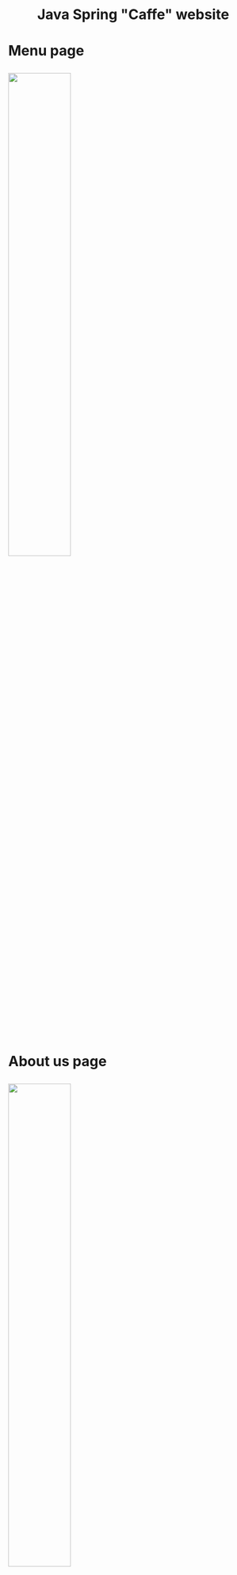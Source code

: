 <h1 align="center">Java Spring "Caffe" website<h1/>
<p>Menu page<p/>
<img src="https://sun1-56.userapi.com/impg/BtbIExNSogRQZpMXZi5qbSEu-hC2vqXTGAVDEw/oNKeQzq0z00.jpg?size=1280x644&quality=96&sign=2a62e8c0c35da80003ff3ab297ca1dbc&type=album" height="50%"/>
<p>About us page<p/>
<img src="https://sun1-98.userapi.com/impg/WiDHeIkSBjjbCCsFn5fW_JRqm_lyt8DJh-_k2w/A8TEwwyMz2Q.jpg?size=1280x647&quality=96&sign=c8825e7f14bccea2ff0ab3b7b1b4b2c1&type=album" height="50%"/>
<p>Page for changing menu<p/>
<img src="https://sun9-59.userapi.com/impg/R9hAjV1yPpCQb-mbVDeQ1Nz5Pg5uLUVRRZgQkg/rX0DrMTqKVA.jpg?size=1280x648&quality=96&sign=0925142afa3e3766dff27573dfbe0471&type=album" height="50%"/>
<p>Page with some analytics<p/>
<img src="https://sun9-74.userapi.com/impg/AuXdk8qKMcEJSA2zW3aEey_o4iML2sH86dLJCA/XQAinWcI53A.jpg?size=1280x240&quality=96&sign=e3e92914d073e1fa32fea7df9819e577&type=album" height="50%"/>
<h4>On the page above there are two buttons: "Экспорт"; "Импорт". "Экспорт" button makes a database restore point and "Импорт" button recovers the database from the last restore point<h4/>
